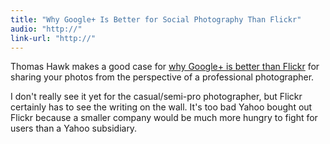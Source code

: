 ```yaml
---
title: "Why Google+ Is Better for Social Photography Than Flickr"
audio: "http://"
link-url: "http://"
---
```

<p>Thomas Hawk makes a good case for <a href="http://thomashawk.com/2011/11/10-reasons-why-google-is-better-for-social-photography-than-flickr.html">why Google+ is better than Flickr</a> for sharing your photos from the perspective of a professional photographer.</p>
<p>I don't really see it yet for the casual/semi-pro photographer, but Flickr certainly has to see the writing on the wall. It's too bad Yahoo bought out Flickr because a smaller company would be much more hungry to fight for users than a Yahoo subsidiary.</p>
